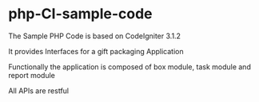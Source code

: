 # php-CI-sample-code

The Sample PHP Code is based on CodeIgniter 3.1.2

It provides Interfaces for a gift packaging Application 

Functionally the application is composed of box module, task module and report module

All APIs are restful